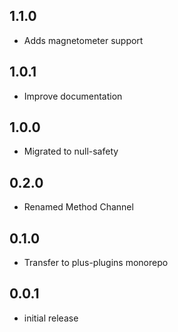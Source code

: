 ## 1.1.0

- Adds magnetometer support

## 1.0.1

- Improve documentation

## 1.0.0

- Migrated to null-safety

## 0.2.0

- Renamed Method Channel

## 0.1.0

- Transfer to plus-plugins monorepo

## 0.0.1

- initial release

